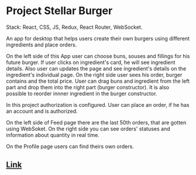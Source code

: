 # Project Stellar Burger

Stack: React, CSS, JS, Redux, React Router, WebSocket.

An app for desktop that helps users create their own burgers using different ingredients and place orders.

On the left side of this App user can choose buns, souses and fillings for his future burger.
If user clicks on ingredient's card, he will see ingredient details. Also user can updates the page and see ingredient's details on the ingredient's individual page.
On the right side user sees his order, burger contains and the total price.
User can drag buns and ingredient from the left part and drop them into the right part (burger constructor).
It is also possible to reorder innner ingredient in the burger constructor.

In this project authorization is configured. User can place an order, if he has an account and is authorized.

On the left side of Feed page there are the last 50th orders, that are gotten using WebSoket. On the right side you can see orders' statuses and information about quantity in real time.

On the Profile page users can find theirs own orders.

[Link](https://geniav.github.io/react-burger/)
-------------------------
